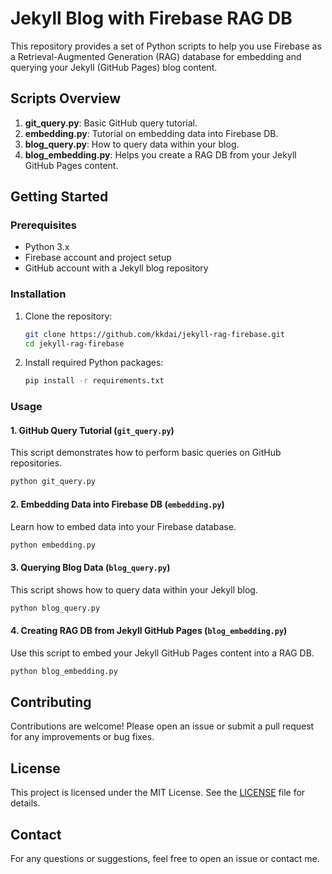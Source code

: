 # Jekyll Blog with Firebase RAG DB

This repository provides a set of Python scripts to help you use Firebase as a Retrieval-Augmented Generation (RAG) database for embedding and querying your Jekyll (GitHub Pages) blog content.

## Scripts Overview

1. **git_query.py**: Basic GitHub query tutorial.
2. **embedding.py**: Tutorial on embedding data into Firebase DB.
3. **blog_query.py**: How to query data within your blog.
4. **blog_embedding.py**: Helps you create a RAG DB from your Jekyll GitHub Pages content.

## Getting Started

### Prerequisites

- Python 3.x
- Firebase account and project setup
- GitHub account with a Jekyll blog repository

### Installation

1. Clone the repository:

    ```sh
    git clone https://github.com/kkdai/jekyll-rag-firebase.git
    cd jekyll-rag-firebase
    ```

2. Install required Python packages:

    ```sh
    pip install -r requirements.txt
    ```

### Usage

#### 1. GitHub Query Tutorial (`git_query.py`)

This script demonstrates how to perform basic queries on GitHub repositories.

```sh
python git_query.py
```

#### 2. Embedding Data into Firebase DB (`embedding.py`)

Learn how to embed data into your Firebase database.

```sh
python embedding.py
```

#### 3. Querying Blog Data (`blog_query.py`)

This script shows how to query data within your Jekyll blog.

```sh
python blog_query.py
```

#### 4. Creating RAG DB from Jekyll GitHub Pages (`blog_embedding.py`)

Use this script to embed your Jekyll GitHub Pages content into a RAG DB.

```sh
python blog_embedding.py
```

## Contributing

Contributions are welcome! Please open an issue or submit a pull request for any improvements or bug fixes.

## License

This project is licensed under the MIT License. See the [LICENSE](LICENSE) file for details.

## Contact

For any questions or suggestions, feel free to open an issue or contact me.
